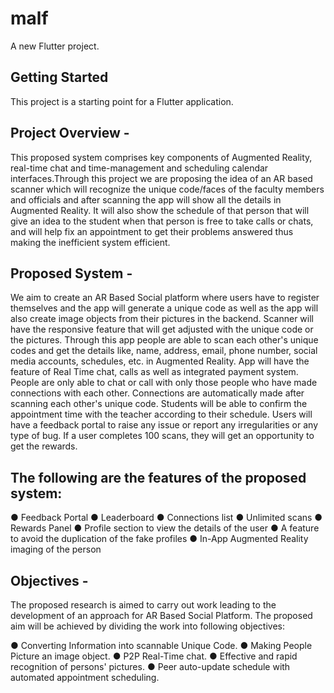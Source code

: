 # malf

A new Flutter project.

## Getting Started

This project is a starting point for a Flutter application.

## Project Overview -

This proposed system comprises key components of Augmented Reality, real-time chat and time-management and scheduling calendar interfaces.Through this project we are proposing the idea of an AR based scanner which will recognize the unique code/faces of the faculty members and officials and after scanning the app will show all the details in Augmented Reality. It will also show the schedule of that person that will give an idea to the student when that person is free to take calls or chats, and will help fix an appointment to get their problems answered thus making the inefficient system efficient.

## Proposed System - 

We aim to create an AR Based Social platform where users have to register themselves and the app will generate a unique code as well as the app will also create image objects from their pictures in the backend. Scanner will have the responsive feature that will get adjusted with the unique code or the pictures. Through this app people are able to scan each other's unique codes and get the details like, name, address, email, phone number, social media accounts, schedules, etc. in Augmented Reality. App will have the feature of Real Time chat, calls as well as integrated payment system.  People are only able to chat or call with only those people who have made connections with each other. Connections are automatically made after scanning each other's unique code. Students will be able to confirm the appointment time with the teacher according to their schedule. Users will have a feedback portal to raise any issue or report any irregularities or any type of bug. If a user completes 100 scans, they will get an opportunity to get the rewards. 

## The following are the features of the proposed system:
●	Feedback Portal
●	Leaderboard 
●	Connections list
●	Unlimited scans
●	Rewards Panel
●	Profile section to view the details of the user
●	A feature to avoid the duplication of the fake profiles
●	In-App Augmented Reality imaging of the person 


## Objectives - 

The proposed research is aimed to carry out work leading to the development of an approach for AR Based Social Platform. The proposed aim will be achieved by dividing the work into following objectives:

●	Converting Information into scannable Unique Code.
●	Making People Picture an image object.
●	P2P Real-Time chat.
●	Effective and rapid recognition of persons' pictures.
●	Peer auto-update schedule with automated appointment scheduling.
